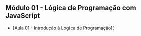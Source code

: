 ## Módulo 01 - Lógica de Programação com JavaScript

- [Aula 01 - Introdução à Lógica de Programação](
